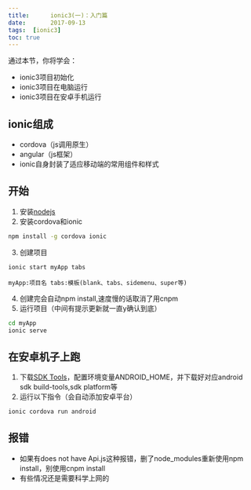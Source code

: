 ```yaml
---
title:      ionic3(一)：入门篇
date:       2017-09-13
tags:  [ionic3]	
toc: true
---
```


通过本节，你将学会：
* ionic3项目初始化
* ionic3项目在电脑运行
* ionic3项目在安卓手机运行

## ionic组成

- cordova（js调用原生）
- angular（js框架）
- ionic自身封装了适应移动端的常用组件和样式

## 开始

1. 安装[nodejs](https://nodejs.org/zh-cn/)
2. 安装cordova和ionic
```bash
npm install -g cordova ionic
```
3. 创建项目
```bash
ionic start myApp tabs
```
	myApp:项目名 tabs:模板(blank、tabs、sidemenu、super等)
	
4. 创建完会自动npm install,速度慢的话取消了用cnpm
5. 运行项目（中间有提示更新就一直y确认到底）
```bash
cd myApp
ionic serve
```
## 在安卓机子上跑
1. 下载[SDK Tools](http://www.androiddevtools.cn/)，配置环境变量ANDROID_HOME，并下载好对应android sdk build-tools,sdk platform等
2. 运行以下指令（会自动添加安卓平台）
```bash
ionic cordova run android
```

## 报错
- 如果有does not have Api.js这种报错，删了node_modules重新使用npm install，别使用cnpm install
- 有些情况还是需要科学上网的
